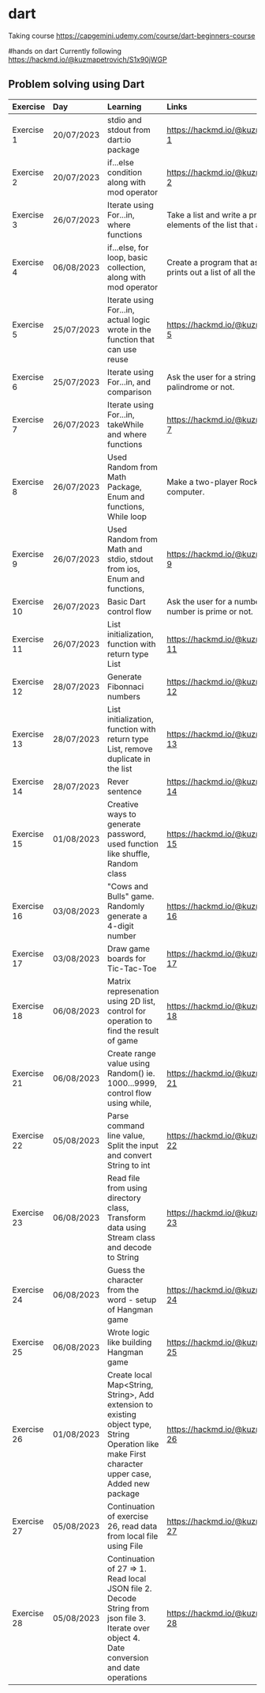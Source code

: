 # dart
Taking course https://capgemini.udemy.com/course/dart-beginners-course

#hands on dart
Currently following https://hackmd.io/@kuzmapetrovich/S1x90jWGP

## Problem solving using Dart

| Exercise                   | Day                  | Learning               | Links                   | 
| :---                 |  :---                 |   :---                 |     :---                 |    
| Exercise 1 | 20/07/2023                |  stdio and stdout from dart:io package                  |  https://hackmd.io/@kuzmapetrovich/S1x90jWGP#Exercise-1                     |
| Exercise 2 | 20/07/2023                |  if...else condition along with mod operator                  |  https://hackmd.io/@kuzmapetrovich/S1x90jWGP#Exercise-2                     |
| Exercise 3 | 26/07/2023                |  Iterate using For...in,  where functions                  |  Take a list and write a program that prints out all the elements of the list that are less than 5.                     |
| Exercise 4 | 06/08/2023                |  if...else, for loop, basic collection, along with mod operator                  |  Create a program that asks the user for a number and then prints out a list of all the divisors of that number.                     |
| Exercise 5 | 25/07/2023                |  Iterate using For...in, actual logic wrote in the function that can use reuse                  |  https://hackmd.io/@kuzmapetrovich/S1x90jWGP#Exercise-5                     |
| Exercise 6 | 25/07/2023                |  Iterate using For...in, and comparison                  |  Ask the user for a string and print out whether this string is a palindrome or not.                     |
| Exercise 7 | 26/07/2023                |  Iterate using For...in, takeWhile and where functions                  |  https://hackmd.io/@kuzmapetrovich/S1x90jWGP#Exercise-7                     | 
| Exercise 8 | 26/07/2023                |  Used Random from Math Package, Enum and functions, While loop                  |  Make a two-player Rock-Paper-Scissors game against computer.                     | 
| Exercise 9 | 26/07/2023                |  Used Random from Math and stdio, stdout from ios, Enum and functions,                   |  https://hackmd.io/@kuzmapetrovich/S1x90jWGP#Exercise-9                     | 
| Exercise 10 | 26/07/2023                |  Basic Dart control flow                   |  Ask the user for a number and determine whether the number is prime or not.                     | 
| Exercise 11 | 26/07/2023                |  List initialization, function with return type List<int>                   |  https://hackmd.io/@kuzmapetrovich/S1x90jWGP#Exercise-11                     | 
| Exercise 12| 28/07/2023                |  Generate Fibonnaci numbers                   |  https://hackmd.io/@kuzmapetrovich/S1x90jWGP#Exercise-12                     |
| Exercise 13 | 28/07/2023                |  List initialization, function with return type List<int>, remove duplicate in the list                   |  https://hackmd.io/@kuzmapetrovich/S1x90jWGP#Exercise-13                     |
| Exercise 14 | 28/07/2023                |  Rever sentence                   |  https://hackmd.io/@kuzmapetrovich/S1x90jWGP#Exercise-14                     |
| Exercise 15 | 01/08/2023                |  Creative ways to generate password, used function like shuffle, Random class                    |  https://hackmd.io/@kuzmapetrovich/S1x90jWGP#Exercise-15                     |
| Exercise 16 | 03/08/2023                |  "Cows and Bulls" game. Randomly generate a 4-digit number                   |  https://hackmd.io/@kuzmapetrovich/S1x90jWGP#Exercise-16                     |
| Exercise 17 | 03/08/2023                |  Draw game boards for Tic-Tac-Toe                   |  https://hackmd.io/@kuzmapetrovich/S1x90jWGP#Exercise-17                     |
| Exercise 18 | 06/08/2023                |  Matrix represenation using 2D list, control for operation to find the result of game                   |  https://hackmd.io/@kuzmapetrovich/S1x90jWGP#Exercise-18                     |
| Exercise 21 | 06/08/2023                |  Create range value using Random() ie. 1000...9999, control flow using while,                     |  https://hackmd.io/@kuzmapetrovich/S1x90jWGP#Exercise-21                     |
| Exercise 22 | 05/08/2023                |  Parse command line value, Split the input and convert String to int                   |  https://hackmd.io/@kuzmapetrovich/S1x90jWGP#Exercise-22                     |
| Exercise 23 | 06/08/2023                |  Read file from using directory class, Transform data using Stream class and decode to String                   |  https://hackmd.io/@kuzmapetrovich/S1x90jWGP#Exercise-23                     |
| Exercise 24 | 06/08/2023                |  Guess the character from the word - setup of Hangman game                   |  https://hackmd.io/@kuzmapetrovich/S1x90jWGP#Exercise-24                     |
| Exercise 25 | 06/08/2023                |  Wrote logic like building Hangman game                   |  https://hackmd.io/@kuzmapetrovich/S1x90jWGP#Exercise-25                     |
| Exercise 26 | 01/08/2023                |  Create local Map<String, String>, Add extension to existing object type, String Operation like make First character upper case, Added new package                   |  https://hackmd.io/@kuzmapetrovich/S1x90jWGP#Exercise-26                     |
| Exercise 27 | 05/08/2023                |  Continuation of exercise 26, read data from local file using File                   |  https://hackmd.io/@kuzmapetrovich/S1x90jWGP#Exercise-27                     |
| Exercise 28 | 05/08/2023                |  Continuation of 27 => 1. Read local JSON file 2. Decode String from json file 3. Iterate over object 4. Date conversion and date operations                   |  https://hackmd.io/@kuzmapetrovich/S1x90jWGP#Exercise-28                     |
